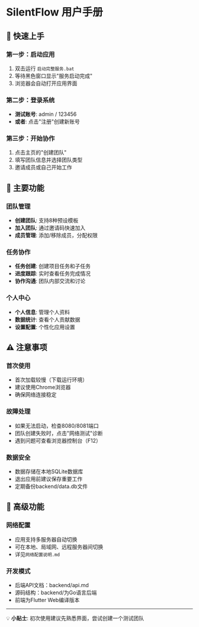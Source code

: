# SilentFlow 用户手册

## 🚀 快速上手

### 第一步：启动应用
1. 双击运行 `启动完整服务.bat`
2. 等待黑色窗口显示"服务启动完成"
3. 浏览器会自动打开应用界面

### 第二步：登录系统
- **测试账号**: admin / 123456
- **或者**: 点击"注册"创建新账号

### 第三步：开始协作
1. 点击主页的"创建团队"
2. 填写团队信息并选择团队类型
3. 邀请成员或自己开始工作

## 🎯 主要功能

### 团队管理
- **创建团队**: 支持8种预设模板
- **加入团队**: 通过邀请码快速加入
- **成员管理**: 添加/移除成员，分配权限

### 任务协作
- **任务创建**: 创建项目任务和子任务
- **进度跟踪**: 实时查看任务完成情况
- **协作沟通**: 团队内部交流和讨论

### 个人中心
- **个人信息**: 管理个人资料
- **数据统计**: 查看个人贡献数据
- **设置配置**: 个性化应用设置

## ⚠️ 注意事项

### 首次使用
- 首次加载较慢（下载运行环境）
- 建议使用Chrome浏览器
- 确保网络连接稳定

### 故障处理
- 如果无法启动，检查8080/8081端口
- 团队创建失败时，点击"网络测试"诊断
- 遇到问题可查看浏览器控制台（F12）

### 数据安全
- 数据存储在本地SQLite数据库
- 退出应用前建议保存重要工作
- 定期备份backend/data.db文件

## 🔧 高级功能

### 网络配置
- 应用支持多服务器自动切换
- 可在本地、局域网、远程服务器间切换
- 详见`网络配置说明.md`

### 开发模式
- 后端API文档：backend/api.md
- 源码结构：backend/为Go语言后端
- 前端为Flutter Web编译版本

---

💡 **小贴士**: 初次使用建议先熟悉界面，尝试创建一个测试团队
